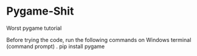 # Pygame-Shit
Worst pygame tutorial

Before trying the code, run the following commands on Windows terminal (command prompt)
       . pip install pygame
